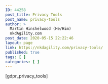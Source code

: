 ```yaml
---
ID: 44258
post_title: Privacy Tools
post_name: privacy-tools
author: >
  Martin Hinshelwood (He/Him)
  nkdAgility.com
post_date: 2020-05-15 22:22:46
layout: page
link: https://nkdagility.com/privacy-tools/
published: true
tags: [ ]
categories: [ ]
---
```

<!-- wp:shortcode -->[gdpr_privacy_tools]<!-- /wp:shortcode -->